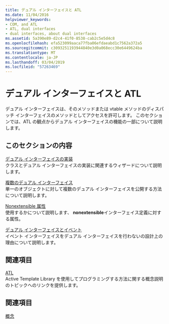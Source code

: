 ```yaml
---
title: デュアル インターフェイスと ATL
ms.date: 11/04/2016
helpviewer_keywords:
- COM, and ATL
- ATL, dual interfaces
- dual interfaces, about dual interfaces
ms.assetid: 5a390e89-d2c4-41f0-8538-cab2c5e5d4c8
ms.openlocfilehash: efa523099aaca77fba06efdaeabd1c7562a372a5
ms.sourcegitcommit: c3093251193944840e3d0a068ecc30e6449624ba
ms.translationtype: MT
ms.contentlocale: ja-JP
ms.lasthandoff: 03/04/2019
ms.locfileid: "57263469"
---
```

# <a name="dual-interfaces-and-atl"></a>デュアル インターフェイスと ATL

デュアル インターフェイスは、そのメソッドまたは vtable メソッドのディスパッチ インターフェイスのメソッドとしてアクセスを許可します。 このセクションでは、ATL の観点からデュアル インターフェイスの機能の一部について説明します。

## <a name="in-this-section"></a>このセクションの内容

[デュアル インターフェイスの実装](../atl/implementing-a-dual-interface.md)<br/>
クラスとデュアル インターフェイスの実装に関連するウィザードについて説明します。

[複数のデュアル インターフェイス](../atl/multiple-dual-interfaces.md)<br/>
単一のオブジェクトに対して複数のデュアル インターフェイスを公開する方法について説明します。

[Nonextensible 属性](../atl/nonextensible-attribute.md)<br/>
使用するかについて説明します、 **nonextensible**インターフェイス定義に対する属性。

[デュアル インターフェイスとイベント](../atl/dual-interfaces-and-events.md)<br/>
イベント インターフェイスをデュアル インターフェイスを行わないの設計上の理由について説明します。

## <a name="related-sections"></a>関連項目

[ATL](../atl/active-template-library-atl-concepts.md)<br/>
Active Template Library を使用してプログラミングする方法に関する概念説明のトピックへのリンクを提供します。

## <a name="see-also"></a>関連項目

[概念](../atl/active-template-library-atl-concepts.md)
